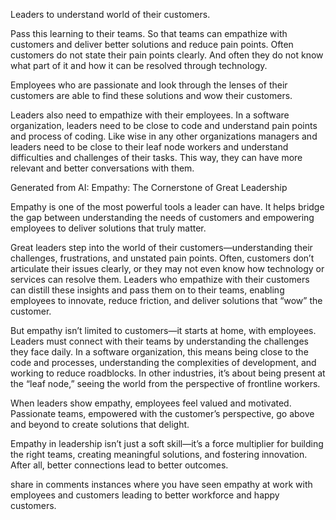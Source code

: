 
Leaders to understand world of their customers. 

Pass this learning to their teams. So that teams can empathize with customers and deliver better solutions and reduce pain points. Often customers do not state their pain points clearly. And often they do not know what part of it and how it can be resolved through technology. 

Employees who are passionate and look through the lenses of their customers are able to find these solutions and wow their customers. 

Leaders also need to empathize with their employees. In a software organization, leaders need to be close to code and understand pain points and process of coding. Like wise in any other organizations managers and leaders need to be close to their leaf node workers and understand difficulties and challenges of their tasks. This way, they can have more relevant and better conversations with them. 


Generated from AI: 
Empathy: The Cornerstone of Great Leadership  
  
Empathy is one of the most powerful tools a leader can have. It helps bridge the gap between understanding the needs of customers and empowering employees to deliver solutions that truly matter.  
  
Great leaders step into the world of their customers—understanding their challenges, frustrations, and unstated pain points. Often, customers don’t articulate their issues clearly, or they may not even know how technology or services can resolve them. Leaders who empathize with their customers can distill these insights and pass them on to their teams, enabling employees to innovate, reduce friction, and deliver solutions that “wow” the customer.  
  
But empathy isn’t limited to customers—it starts at home, with employees. Leaders must connect with their teams by understanding the challenges they face daily. In a software organization, this means being close to the code and processes, understanding the complexities of development, and working to reduce roadblocks. In other industries, it’s about being present at the “leaf node,” seeing the world from the perspective of frontline workers.  
  
When leaders show empathy, employees feel valued and motivated. Passionate teams, empowered with the customer’s perspective, go above and beyond to create solutions that delight.  
  
Empathy in leadership isn’t just a soft skill—it’s a force multiplier for building the right teams, creating meaningful solutions, and fostering innovation. After all, better connections lead to better outcomes.  
  
share in comments instances where you have seen empathy at work with employees and customers leading to better workforce and happy customers.